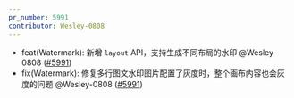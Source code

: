 ```yaml
---
pr_number: 5991
contributor: Wesley-0808
---
```


- feat(Watermark): 新增 `layout` API，支持生成不同布局的水印 @Wesley-0808 ([#5991](https://github.com/Tencent/tdesign-vue-next/pull/5991))
- fix(Watermark): 修复多行图文水印图片配置了灰度时，整个画布内容也会灰度的问题 @Wesley-0808 ([#5991](https://github.com/Tencent/tdesign-vue-next/pull/5991))
